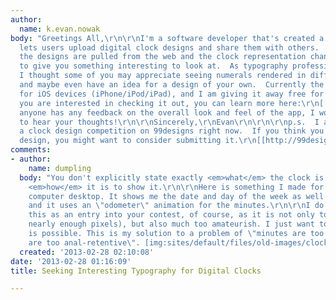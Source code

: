 ```yaml
---
author:
  name: k.evan.nowak
body: "Greetings All,\r\n\r\nI'm a software developer that's created a clock app that
  lets users upload digital clock designs and share them with others.  In the app,
  the designs are pulled from the web and the clock representation changes periodically
  to give you something interesting to look at.  As typography professionals and enthusiasts,
  I thought some of you may appreciate seeing numerals rendered in different styles,
  and maybe even have an idea for a design of your own.  Currently the app is available
  for iOS devices (iPhone/iPod/iPad), and I am giving it away free for a while.\r\n\r\nIf
  you are interested in checking it out, you can learn more here:\r\n[[https://www.clockton.com]]\r\n\r\nIf
  anyone has any feedback on the overall look and feel of the app, I would be happy
  to hear your thoughts!\r\n\r\nSincerely,\r\nEvan\r\n\r\n\r\np.s.  I am also running
  a clock design competition on 99designs right now.  If you think you have an award-winning
  design, you might want to consider submitting it.\r\n[[http://99designs.com/other-art-illustration/contests/create-digital-clock-clockton-199820]]"
comments:
- author:
    name: dumpling
  body: "You don't explicitly state exactly <em>what</em> the clock is to show, nor
    <em>how</em> it is to show it.\r\n\r\nHere is something I made for my Windows
    computer desktop. It shows me the date and day of the week as well as the time,
    and it uses an \"odometer\" animation for the minutes.\r\n\r\nI do not intend
    this as an entry into your contest, of course, as it is not only too small (not
    nearly enough pixels), but also much too amateurish. I just want to show you what
    is possible. This is my solution to a problem of \"minutes are too coarse; seconds
    are too anal-retentive\". [img:sites/default/files/old-images/clock-demo_3684.png]"
  created: '2013-02-28 02:10:08'
date: '2013-02-28 01:16:09'
title: Seeking Interesting Typography for Digital Clocks

---
```

